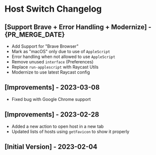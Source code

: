# Host Switch Changelog

## [Support Brave + Error Handling + Modernize] - {PR_MERGE_DATE}

- Add Support for "Brave Browser"
- Mark as "macOS" only due to use of `AppleScript`
- Error handling when not allowed to use `AppleScript`
- Remove unused `interface` (Preferences)
- Replace `run-applescript` with Raycast Utils
- Modernize to use latest Raycast config

## [Improvements] - 2023-03-08

- Fixed bug with Google Chrome support

## [Improvements] - 2023-02-28

- Added a new action to open host in a new tab
- Updated lists of hosts using `getFavicon` to show it properly

## [Initial Version] - 2023-02-04
